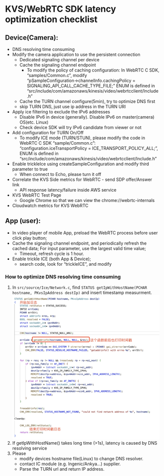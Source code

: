 # KVS/WebRTC SDK latency optimization checklist

## Device(Camera):
* DNS resolving time consuming
* Modify the camera application to use the persistent connection
    * Dedicated signaling channel per device
    * Cache the signaling channel endpoint 
        * To modify the policy of caching configuration: In WebRTC C SDK, “samples/Common.c”, modify “pSampleConfiguration→channelInfo.cachingPolicy = SIGNALING_API_CALL_CACHE_TYPE_FILE;” ENUM is defined in “src/include/com/amazonaws/kinesis/video/webrtcclient/Include.h”
    * Cache the TURN channel configure(5min), try to optimize DNS first
    * skip TURN DNS, just use ip address in the TURN URI
* Apply ice filtering to exclude the IPv6 addresses
    * Disable IPv6 in device (generally). Disable IPv6 on master(camera) OS(etc. Linux)
    * Check device SDK will try IPv6 candidate from viewer or not
* Add configuration for TURN On/Off
    * To modify ICE mode (TURN/STUN), please modify the code in WebRTC C SDK “sample/Common.c”: “configuration.iceTransportPolicy = ICE_TRANSPORT_POLICY_ALL;”,  ENUM is defined in “src/include/com/amazonaws/kinesis/video/webrtcclient/Include.h”
* Enable trickleIce using createSampleConfiguration and modify third parameter to true
    * When connect to Echo, please turn it off
* Correlate the KVS Side metrics for WebRTC - send SDP offer/Answer link
    * API response latency/failure inside AWS service
* KVS WebRTC Test Page
    * Google Chrome so that we can view the chrome://webrtc-internals
* Cloudwatch metrics for KVS WebRTC

## App (user):

* In video player of mobile App, preload the WebRTC process before user click play button;
* Cache the signaling channel endpoint, and periodically refresh the cached data; For input parameter, use the largest valid time value;
    * Timeout, refresh cycle is 1 hour.
* Enable trickle ICE (both App & Device);
    * search code, look for “trickleICE”, and modify 


### How to optimize DNS resolving time consuming
1. In `src/source/Ice/Network.c`, find `STATUS getIpWithHostName(PCHAR hostname, PKvsIpAddress destIp)` and insert timestamp measurment.  
![](./WebRTC%20DNS%20latency.png)
2. If getIpWithHostName() takes long time (>1s), latency is caused by DNS resolving service
3. Please
    - modify devices hostname file(Linux) to change DNS resolver.
    - contact IC module (e.g. Ingenic/Ankya...) supplier.
    - Parse the TURN url and return IP address.